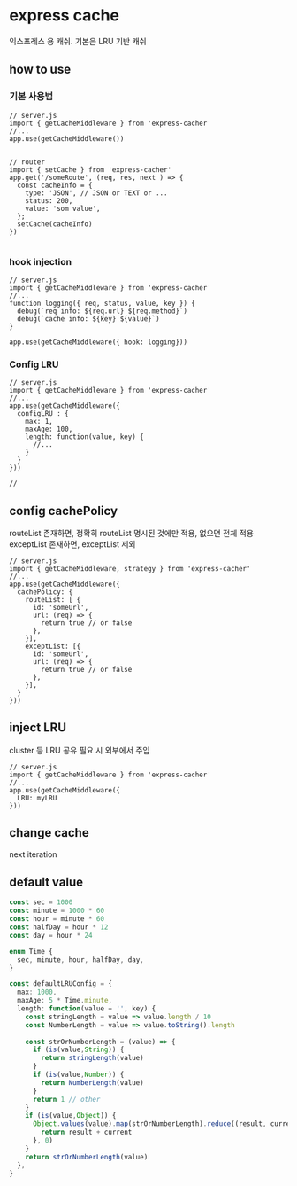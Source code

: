 # express cache
익스프레스 용 캐쉬. 기본은 LRU 기반 캐쉬 

## how to use
### 기본 사용법
```ecmascript 6
// server.js
import { getCacheMiddleware } from 'express-cacher'
//...
app.use(getCacheMiddleware())


// router
import { setCache } from 'express-cacher'
app.get('/someRoute', (req, res, next ) => {
  const cacheInfo = {
    type: 'JSON', // JSON or TEXT or ...
    status: 200,
    value: 'som value',
  }; 
  setCache(cacheInfo)
})
 
```

### hook injection
```ecmascript 6
// server.js
import { getCacheMiddleware } from 'express-cacher'
//...
function logging({ req, status, value, key }) {
  debug(`req info: ${req.url} ${req.method}`)
  debug(`cache info: ${key} ${value}`)
}

app.use(getCacheMiddleware({ hook: logging}))
```

### Config LRU
```ecmascript 6
// server.js
import { getCacheMiddleware } from 'express-cacher'
//...
app.use(getCacheMiddleware({
  configLRU : {
    max: 1,
    maxAge: 100,
    length: function(value, key) {
      //...
    }
  }
}))

//

```
## config cachePolicy
routeList 존재하면, 정확히 routeList 명시된 것에만 적용, 없으면 전체 적용
exceptList 존재하면, exceptList 제외

```ecmascript 6
// server.js
import { getCacheMiddleware, strategy } from 'express-cacher'
//...
app.use(getCacheMiddleware({
  cachePolicy: {
    routeList: [ {
      id: 'someUrl',
      url: (req) => {
        return true // or false
      }, 
    }],
    exceptList: [{
      id: 'someUrl',
      url: (req) => {
        return true // or false
      }, 
    }],
  }
}))
```

## inject LRU
cluster 등 LRU 공유 필요 시 외부에서 주입
```ecmascript 6
// server.js
import { getCacheMiddleware } from 'express-cacher'
//...
app.use(getCacheMiddleware({
  LRU: myLRU
}))
```

## change cache
next iteration

## default value
```typescript
const sec = 1000
const minute = 1000 * 60
const hour = minute * 60
const halfDay = hour * 12
const day = hour * 24   

enum Time {
  sec, minute, hour, halfDay, day,
}

const defaultLRUConfig = {
  max: 1000,
  maxAge: 5 * Time.minute,
  length: function(value = '', key) {
    const stringLength = value => value.length / 10
    const NumberLength = value => value.toString().length
    
    const strOrNumberLength = (value) => {
      if (is(value,String)) {
        return stringLength(value)
      }
      if (is(value,Number)) {
        return NumberLength(value)
      }
      return 1 // other
    }
    if (is(value,Object)) {
      Object.values(value).map(strOrNumberLength).reduce((result, current) => {
        return result + current
      }, 0)
    }
    return strOrNumberLength(value)
  },
}
```
